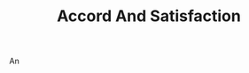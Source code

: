 ---
title: Accord And Satisfaction
permalink: "/definitions/accord-and-satisfaction.html"
body: An
published_at: '2018-07-07'
layout: post
---
